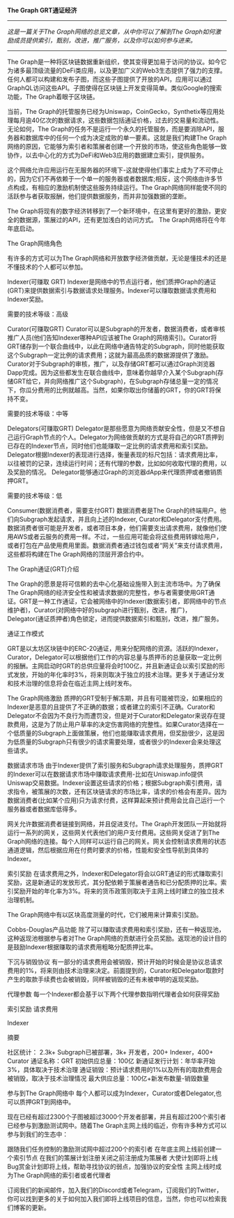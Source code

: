 **The Graph GRT通证经济**  

______________________________________________________________________________________________________________________________________
*这是一篇关于The Graph网络的总览文章，从中你可以了解到The Graph如何激励成员提供索引，甄别，改进，推广服务，以及你可以如何参与进来。*
______________________________________________________________________________________________________________________________________

The Graph是一种将区块链数据重新组织，使其变得更加易于访问的协议。如今它为诸多最顶级流量的DeFi类应用，以及更加广义的Web3生态提供了强力的支撑。任何人都可以构建和发布子图，而这些子图提供了开放的API，应用可以通过GraphQL访问这些API。子图使得在区块链上开发变得简单。类似Google的搜索功能，The Graph着眼于区块链。  

当前，The Graph的托管服务已经为Uniswap，CoinGecko，Synthetix等应用处理每月逾40亿次的数据请求，这些数据包括通证价格，过去的交易量和流动性。无论如何，The Graph的任务不是运行一个永久的托管服务，而是要消除API，服务器和数据库中的任何一个成为决定成败的单一要素。这就是我们构建The Graph网络的原因，它能够为索引者和策展者创建一个开放的市场，使这些角色能够一致协作，以去中心化的方式为DeFi和Web3应用的数据建立索引，提供服务。

这个网络允许应用运行在无服务器的环境下-这就使得他们事实上成为了不可停止的，因为它们不再依赖于一个单一的服务器或者数据库;相反，这个网络由许多节点构成，有相应的激励机制使这些服务持续运行。The Graph网络同样能使不同的活跃参与者获取报酬，他们提供数据服务，而并非加强数据的垄断。

The Graph将现有的数字经济转移到了一个新环境中，在这里有更好的激励，更安全的数据源，策展过的API，还有更加浅白的访问方式。 The Graph网络将在今年年底启动。

The Graph网络角色

有许多的方式可以为The Graph网络和开放数字经济做贡献，无论是懂技术的还是不懂技术的个人都可以参加。

Indexer(可赚取 GRT)
Indexer是网络中的节点运行者，他们质押Graph的通证(GRT)来提供数据索引与数据请求处理服务。Indexer可以赚取数据请求费用和Indexer奖励。

需要的技术等级：高级

Curator(可赚取GRT)
Curator可以是Subgraph的开发者，数据消费者，或者审核推广人员(他们告知Indexer哪种API应该被The Graph的网络索引)。Curator将GRT储存到一个联合曲线中，以此在网络中通告特定的Subgraph，同时他能获取这个Subgraph一定比例的请求费用；这就为最高品质的数据源提供了激励。Curator对于Subgraph的审核，推广，以及存储GRT都可以通过Graph浏览器Dapp完成。因为这些都发生在联合曲线中，意味着你越早介入某个Subgraph(存储GRT给它，并向网络推广这个Subgraph)，在Subgraph存储总量一定的情况下，你瓜分费用的比例就越高。当然，如果你取出你储蓄的GRT，你的GRT将保持不变。

需要的技术等级：中等

Delegators(可赚取GRT)
Delegator是那些愿意为网络贡献安全性，但是又不想自己运行Graph节点的个人。Delegator为网络做贡献的方式是将自己的GRT质押到已存在的Indexer节点，同时他们也能赚取一定比例的请求费用和索引奖励。Delegator根据Indexer的表现进行选择，衡量表现的标尺包括：请求费用比率，以往被罚的记录，连续运行时间；还有代理的参数，比如如何收取代理的费用，以及奖励的情况。 Delegator能够通过Graph的浏览器dApp来代理质押或者撤销质押GRT。

需要的技术等级：低

Consumer(数据消费者，需要支付GRT)
数据消费者是The Graph的终端用户。他们向Subgraph发起请求，并且向上述的Indexer, Curator和Delegator支付费用。数据消费者很可能是开发者，或者项目本身，他们需要支出请求费用，就像他们使用AWS或者云服务的费用一样。不过，一些应用可能会将这些费用转嫁给用户，或者打包在产品使用费用里面。数据消费者通过钱包或者“网关”来支付请求费用，这些都将构建在The Graph网络的顶层开源合约中。

The Graph通证(GRT)介绍

The Graph的愿景是将可信赖的去中心化基础设施带入到主流市场中。为了确保The Graph网络的经济安全性和被请求数据的完整性，参与者需要使用GRT通证。GRT是一种工作通证，它会被网络中的Indexer(数据索引者，即网络中的节点维护者)，Curator(对网络中好的subgraph进行甄别，改进，推广)，Delegator(通证质押者)角色锁定，进而提供数据索引和甄别，改进，推广服务。

通证工作模式

GRT是以太坊区块链中的ERC-20通证，用来分配网络的资源。活跃的Indexer，Curator，Delegator可以根据他们工作的内容总量与质押币的总量获取一定比例的报酬。主网启动时GRT的总供应量将会时100亿，并且新通证会以索引奖励的形式发放，开始的年化率时3%，将来则取决于独立的技术治理。更多关于通证分发和技术治理的信息将会在临近主网上线时发布。

The Graph网络激励
质押的GRT受制于解冻期，并且有可能被罚没，如果相应的Indexer是恶意的且提供了不正确的数据；或者建立的索引不正确。Curator和Delegator不会因为不良行为而遭罚没，但是对于Curator和Delegator来说存在提款费用，这是为了防止用户草率的决定伤害网络的完整性。如果Curator选择在一个低质量的Subgraph上面做策展，他们也能赚取请求费用，但奖励很少，这是因为低质量的Subgraph只有很少的请求需要处理，或者很少的Indexer会来处理这些请求。

数据请求市场
由于Indexer提供了索引服务和Subgraph请求处理服务，质押GRT的Indexer可以在数据请求市场中赚取请求费用-比如在Uniswap.info提供Uniswap交易数据。Indexer设置这些请求的价格；根据Subgraph索引费用，请求指令，被策展的次数，还有区块链请求的市场比率，请求的价格会有差异。因为数据消费者(比如某个应用)只为请求付费，这样算起来预计费用会比自己运行一个服务器或者数据库低得多。

网关允许数据消费者链接到网络，并且促进支付。The Graph开发团队一开始就将运行一系列的网关，这些网关代表他们的用户支付费用。这些网关促进了到The Graph网络的连接。每个人同样可以运行自己的网关。网关会控制请求费用的状态通道逻辑，然后根据应用在付费时要求的价格，性能和安全性导航到具体的Indexer。

索引奖励
在请求费用之外，Indexer和Delegator将会以GRT通证的形式赚取索引奖励，这是新通证的发放形式，其分配依赖于策展者通告和已分配质押的比率。索引奖励开始的年化率为3%。将来的货币政策则取决于主网上线时建立的独立技术治理机制。

The Graph网络中有以区块高度测量的时代，它们被用来计算索引奖励。

Cobbs-Douglas产品功能
除了可以赚取请求费用和索引奖励，还有一种返现池，这种返现池根据参与者对The Graph网络的贡献进行全员奖励。返现池的设计目的是鼓励Indexer根据赚取的请求费用粗略分配质押比率。


下沉与销毁协议
有一部分的请求费用会被销毁，预计开始的时候会是协议总请求费用的1%，将来则由技术治理来决定。前面提到的，Curator和Delegator取款时产生的取款手续费也会被销毁，同样被销毁的还有未被申明的返现奖励。

代理参数
每一个Indexer都会基于以下两个代理参数指明代理者会如何获得奖励

索引奖励
请求费用

Indexer

摘要

社区统计： 2.3k+ Subgraph已被部署，3k+ 开发者，200+ Indexer，400+ Curator
通证名称：GRT
初始供应总量：100亿
新通证发行计划：年华率开始3%，具体取决于技术治理
通证销毁：预计请求费用的1%以及所有的取款费用会被销毁，取决于技术治理情况
最大供应总量：100亿+新发布数量-销毁数量

参与到The Graph网络中
每个人都可以成为Indexer，Curator或者Delegator,也可以质押GRT到网络中。

现在已经有超过2300个子图被超过3000个开发者部署，并且有超过200个索引者已经参与到激励测试网中。随着The Graph主网上线的临近，你有许多种方式可以参与到我们的生态中：

跟随我们任务控制的激励测试网中超过200个的索引者
在年底主网上线前创建一个索引节点
在我们的策展计划注册关闭之前注册成为策展者
大使计划即将上线
Bug赏金计划即将上线，帮助寻找协议的弱点，加强协议的安全性
主网上线时成为The Graph网络的索引者或者代理者

订阅我们的新闻邮件，加入我们的Discord或者Telegram，订阅我们的Twitter，你可以找到更多的关于如何加入我们即将上线项目的信息，当然，你也可以检索我们博客的更新。
